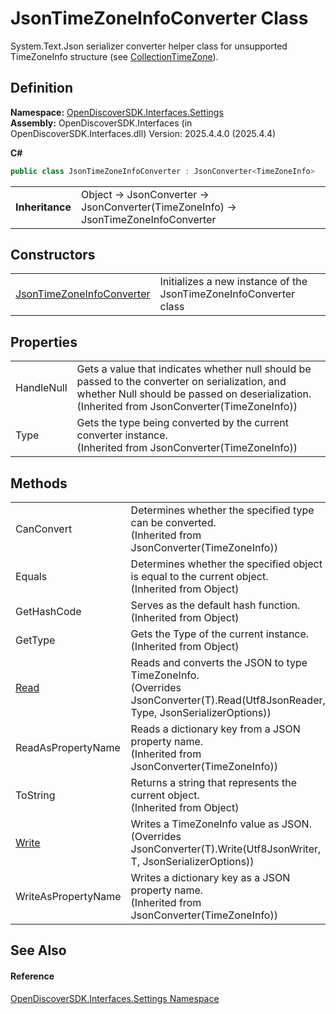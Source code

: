 # JsonTimeZoneInfoConverter Class


System.Text.Json serializer converter helper class for unsupported TimeZoneInfo structure (see <a href="8f7e66ca-b956-64c6-5813-3cc7dbc5671e">CollectionTimeZone</a>).



## Definition
**Namespace:** <a href="a1516a26-c3bc-5b32-80d1-92d32506d831">OpenDiscoverSDK.Interfaces.Settings</a>  
**Assembly:** OpenDiscoverSDK.Interfaces (in OpenDiscoverSDK.Interfaces.dll) Version: 2025.4.4.0 (2025.4.4)

**C#**
``` C#
public class JsonTimeZoneInfoConverter : JsonConverter<TimeZoneInfo>
```

<table><tr><td><strong>Inheritance</strong></td><td>Object  →  JsonConverter  →  JsonConverter(TimeZoneInfo)  →  JsonTimeZoneInfoConverter</td></tr>
</table>



## Constructors
<table>
<tr>
<td><a href="44fc3597-3d35-1813-d16c-f714b5730fc2">JsonTimeZoneInfoConverter</a></td>
<td>Initializes a new instance of the JsonTimeZoneInfoConverter class</td></tr>
</table>

## Properties
<table>
<tr>
<td>HandleNull</td>
<td>Gets a value that indicates whether null should be passed to the converter on serialization, and whether Null should be passed on deserialization.<br />(Inherited from JsonConverter(TimeZoneInfo))</td></tr>
<tr>
<td>Type</td>
<td>Gets the type being converted by the current converter instance.<br />(Inherited from JsonConverter(TimeZoneInfo))</td></tr>
</table>

## Methods
<table>
<tr>
<td>CanConvert</td>
<td>Determines whether the specified type can be converted.<br />(Inherited from JsonConverter(TimeZoneInfo))</td></tr>
<tr>
<td>Equals</td>
<td>Determines whether the specified object is equal to the current object.<br />(Inherited from Object)</td></tr>
<tr>
<td>GetHashCode</td>
<td>Serves as the default hash function.<br />(Inherited from Object)</td></tr>
<tr>
<td>GetType</td>
<td>Gets the Type of the current instance.<br />(Inherited from Object)</td></tr>
<tr>
<td><a href="21fd2ba5-4099-f716-4c99-78c99ad607cc">Read</a></td>
<td>Reads and converts the JSON to type TimeZoneInfo.<br />(Overrides JsonConverter(T).Read(Utf8JsonReader, Type, JsonSerializerOptions))</td></tr>
<tr>
<td>ReadAsPropertyName</td>
<td>Reads a dictionary key from a JSON property name.<br />(Inherited from JsonConverter(TimeZoneInfo))</td></tr>
<tr>
<td>ToString</td>
<td>Returns a string that represents the current object.<br />(Inherited from Object)</td></tr>
<tr>
<td><a href="95f43362-9851-e0d0-00bb-2e770da46223">Write</a></td>
<td>Writes a TimeZoneInfo value as JSON.<br />(Overrides JsonConverter(T).Write(Utf8JsonWriter, T, JsonSerializerOptions))</td></tr>
<tr>
<td>WriteAsPropertyName</td>
<td>Writes a dictionary key as a JSON property name.<br />(Inherited from JsonConverter(TimeZoneInfo))</td></tr>
</table>

## See Also


#### Reference
<a href="a1516a26-c3bc-5b32-80d1-92d32506d831">OpenDiscoverSDK.Interfaces.Settings Namespace</a>  
